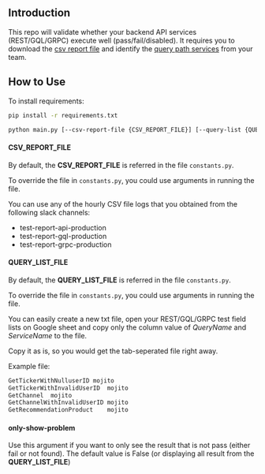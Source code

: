 ## Introduction

This repo will validate whether your backend API services (REST/GQL/GRPC) execute well (pass/fail/disabled).
It requires you to download the [csv report file](####CSV_REPORT_FILE) and identify the [query path services](####QUERY_LIST_FILE) from your team.

## How to Use

To install requirements:

```bash
pip install -r requirements.txt
```

```bash
python main.py [--csv-report-file {CSV_REPORT_FILE}] [--query-list {QUERY_LIST_FILE}] [--only-show-problem]
```

#### CSV_REPORT_FILE

By default, the **CSV_REPORT_FILE** is referred in the file `constants.py`.

To override the file in `constants.py`, you could use arguments in running the file.

You can use any of the hourly CSV file logs that you obtained from the following slack channels:

- test-report-api-production
- test-report-gql-production
- test-report-grpc-production

#### QUERY_LIST_FILE

By default, the **QUERY_LIST_FILE** is referred in the file `constants.py`.

To override the file in `constants.py`, you could use arguments in running the file.

You can easily create a new txt file, open your REST/GQL/GRPC test field lists on Google sheet and copy only the column value of _QueryName_ and _ServiceName_ to the file.

Copy it as is, so you would get the tab-seperated file right away.

Example file:

```txt
GetTickerWithNulluserID	mojito
GetTickerWithInvalidUserID	mojito
GetChannel	mojito
GetChannelWithInvalidUserID	mojito
GetRecommendationProduct	mojito
```

#### only-show-problem

Use this argument if you want to only see the result that is not pass (either fail or not found).
The default value is False (or displaying all result from the **QUERY_LIST_FILE**)
